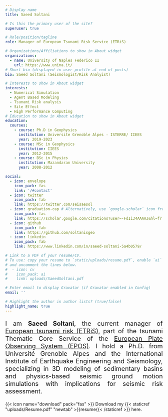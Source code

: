```yaml
---
# Display name
title: Saeed Soltani

# Is this the primary user of the site?
superuser: true

# Role/position/tagline
role: Manager of European Tsunami Risk Service (ETRiS)

# Organizations/Affiliations to show in About widget
organizations:
  - name: University of Naples Federico II 
    url: https://www.unina.it/
# Short bio (displayed in user profile at end of posts)
bio: Saeed Soltani (Seismologist/Risk Analyist) 

# Interests to show in About widget
interests:
  - Numerical Simulation
  - Agent Based Modeling
  - Tsunami Risk analysis
  - Site Effect
  - High Performance Computing  
# Education to show in About widget
education:
  courses:
    - course: Ph.D in Geophysics 
      institution: Universite Grenoble Alpes - ISTERRE/ IIEES
      year: 2019-2023
    - course: MSc in Geophysics
      institution: IIEES
      year: 2012-2015
    - course: BSc in Physics
      institution: Mazandaran University
      year: 2008-2012

social:
  - icon: envelope
    icon_pack: fas
    link: '/#contact'
  - icon: twitter
    icon_pack: fab
    link: https://twitter.com/seisaesol
  - icon: graduation-cap # Alternatively, use `google-scholar` icon from `ai` icon pack
    icon_pack: fas
    link: https://scholar.google.com/citations?user=-FdIi34AAAAJ&hl=fr
  - icon: github
    icon_pack: fab
    link: https://github.com/soltanisgeo
  - icon: linkedin
    icon_pack: fab
    link: https://www.linkedin.com/in/saeed-soltani-5a4b0579/

# Link to a PDF of your resume/CV.
# To use: copy your resume to `static/uploads/resume.pdf`, enable `ai` icons in `params.toml`,
# and uncomment the lines below.
#  - icon: cv
#    icon_pack: ai
#    link: uploads/SaeedSoltani.pdf

# Enter email to display Gravatar (if Gravatar enabled in Config)
email: ''

# Highlight the author in author lists? (true/false)
highlight_name: true
---
```

<p style="text-align: justify; font-size: 20px" class="has-poppins-font-family">
    I am <strong>Saeed Soltani</strong>, the current manager of <a href="https://www.eurotsunamirisk.org">European tsunami risk (ETRiS)</a>, part of the tsunami Thematic Core Service of the <a href="https://www.ics-c.epos-eu.org/">European Plate Observing System (EPOS)</a>. I hold a Ph.D. from Université Grenoble Alpes and the International Institute of Earthquake Engineering and Seismology, specializing in 3D modeling of sedimentary basins and physics-based seismic ground motion simulations with implications for seismic risk assessment.
</p>


{{< icon name="download" pack="fas" >}} Download my {{< staticref "uploads/Resume.pdf" "newtab" >}}resume{{< /staticref >}} here.
